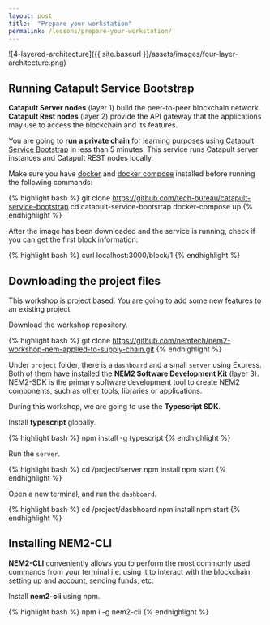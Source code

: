 ```yaml
---
layout: post
title:  "Prepare your workstation"
permalink: /lessons/prepare-your-workstation/
---
```


![4-layered-architecture]({{ site.baseurl }}/assets/images/four-layer-architecture.png)

## Running Catapult Service Bootstrap

**Catapult Server nodes** (layer 1) build the peer-to-peer blockchain network. **Catapult Rest nodes** (layer 2) provide the API gateway that the applications may use to access the blockchain and its features.

You are going to **run a private chain** for learning purposes using [Catapult Service Bootstrap](https://github.com/tech-bureau/catapult-service-bootstrap) in less than 5 minutes. This service runs Catapult server instances and Catapult REST nodes locally.

Make sure you have [docker](https://docs.docker.com/install/) and [docker compose](https://docs.docker.com/compose/install/) installed before running the following commands:

{% highlight bash %}
git clone https://github.com/tech-bureau/catapult-service-bootstrap
cd catapult-service-bootstrap
docker-compose up
{% endhighlight %}

After the image has been downloaded and the service is running, check if you can get the first block information:

{% highlight bash %}
curl localhost:3000/block/1
{% endhighlight %}


## Downloading the project files
This workshop is project based. You are going to add some new features to an existing project.

Download the workshop repository.

{% highlight bash %}
git clone https://github.com/nemtech/nem2-workshop-nem-applied-to-supply-chain.git
{% endhighlight %}

Under ``project`` folder, there is a ``dashboard`` and a small ``server``  using Express. Both of them have installed the **NEM2 Software Development Kit** (layer 3). NEM2-SDK is the primary software development tool to create NEM2 components, such as other tools, libraries or applications.

During this workshop, we are going to use the **Typescript SDK**.

Install **typescript** globally. 

{% highlight bash %}
npm install -g typescript
{% endhighlight %}

Run the ``server``.

{% highlight bash %}
cd <name>/project/server
npm install
npm start
{% endhighlight %}

Open a new terminal, and run the ``dashboard``.

{% highlight bash %}
cd <name>/project/dasbhoard
npm install
npm start
{% endhighlight %}

## Installing NEM2-CLI

**NEM2-CLI** conveniently allows you to perform the most commonly used commands from your terminal i.e. using it to interact with the blockchain, setting up and account, sending funds, etc.


Install **nem2-cli** using npm.

{% highlight bash %}
npm i -g nem2-cli
{% endhighlight %}
